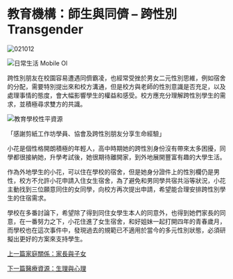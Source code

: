 # 教育機構：師生與同儕 – 跨性別 Transgender

![021012](https://transgender.taipei/wp-content/uploads/2021/10/021012.png)

![日常生活 Mobile Ol](https://transgender.taipei/wp-content/uploads/2021/10/日常生活_mobile_ol.jpg)

跨性別朋友在校園容易遭遇同儕霸凌，也經常受挫於男女二元性別思維，例如宿舍的分配，需要特別提出來和校方溝通，但是校方與老師的性別意識是否充足，以及處理事情的態度，會大幅影響學生的權益和感受。校方應充分理解跨性別學生的需求，並積極尋求雙方的共識。

![教育學校性平資源](https://transgender.taipei/wp-content/uploads/2021/10/教育學校性平資源_.jpg)

「感謝剪紙工作坊學員、協會及跨性別朋友分享生命經驗」

小花是個性格開朗積極的年輕人，高中時期她的跨性別身份沒有帶來太多困擾，同學都很接納她，升學考試後，她很期待離開家，到外地展開豐富有趣的大學生活。

作為外地學生的小花，可以住在學校的宿舍，但是她身分證件上的性別欄仍是男性，校方不允許小花申請入住女生宿舍，為了避免和男同學共宿共浴等狀況，小花主動找到三位願意同住的女同學，向校方再次提出申請，希望能合理安排跨性別學生的住宿需求。

學校在多番討論下，希望除了得到同住女學生本人的同意外，也得到她們家長的同意，在一番努力之下，小花住進了女生宿舍，和好姐妹一起打開四年的青春歲月，而學校也在這次事件中，發現過去的規範已不適用於當今的多元性別狀態，必須研擬出更好的方案來支持學生。

[上一篇家庭關係：家長與子女](https://transgender.taipei/life/%e9%9d%92%e5%b0%91%e5%b9%b4-%e5%85%92%e7%ab%a5-%e5%ae%b6%e5%ba%ad/)

[下一篇醫療資源：生理與心理](https://transgender.taipei/life/%e9%86%ab%e7%99%82-%e5%bf%83%e7%90%86-%e9%86%ab%e7%99%82%e8%b3%87%e6%ba%90/)
<!-- tcd_original_link https://transgender.taipei/life/%E6%95%99%E8%82%B2-%E5%AD%B8%E6%A0%A1-%E6%80%A7%E5%B9%B3%E8%B3%87%E6%BA%90/ -->

